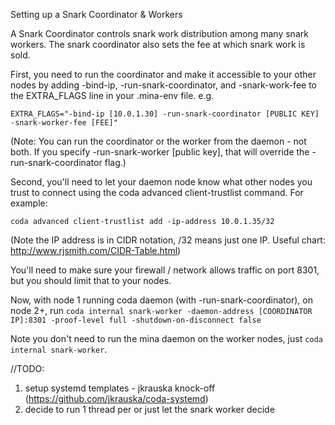 Setting up a Snark Coordinator & Workers

A Snark Coordinator controls snark work distribution among many snark workers. The snark coordinator also sets the fee at which snark work is sold.

First, you need to run the coordinator and make it accessible to your other nodes by adding -bind-ip, -run-snark-coordinator, and -snark-work-fee to the EXTRA_FLAGS line in your .mina-env file. e.g. 

```EXTRA_FLAGS="-bind-ip [10.0.1.30] -run-snark-coordinator [PUBLIC KEY] -snark-worker-fee [FEE]"```


(Note: You can run the coordinator or the worker from the daemon - not both. If you specify -run-snark-worker [public key], that will override the -run-snark-coordinator flag.)

Second, you'll need to let your daemon node know what other nodes you trust to connect using the coda advanced client-trustlist command. For example:

```coda advanced client-trustlist add -ip-address 10.0.1.35/32``` 

(Note the IP address is in CIDR notation, /32 means just one IP. Useful chart: http://www.rjsmith.com/CIDR-Table.html)

You'll need to make sure your firewall / network allows traffic on port 8301, but you should limit that to your nodes. 

Now, with node 1 running coda daemon (with -run-snark-coordinator), on node 2+, run 
```coda internal snark-worker -daemon-address [COORDINATOR IP]:8301 -proof-level full -shutdown-on-disconnect false```

Note you don't need to run the mina daemon on the worker nodes, just ```coda internal snark-worker```.

//TODO: 
1) setup systemd templates - jkrauska knock-off (https://github.com/jkrauska/coda-systemd)
2) decide to run 1 thread per or just let the snark worker decide